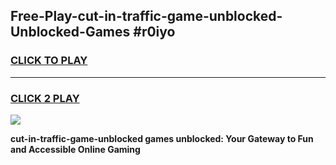
## Free-Play-cut-in-traffic-game-unblocked-Unblocked-Games #r0iyo
<h3>
<a href="https://news.freeplayer.one?title=cut-in-traffic-game-unblocked&ref=8M">CLICK TO PLAY</a></h3>
<hr>

<h3>
<a href="https://news.freeplayer.one?title=cut-in-traffic-game-unblocked&ref=8M">CLICK 2 PLAY</a>
  
</h3>

<a href="https://news.freeplayer.one?title=cut-in-traffic-game-unblocked&ref=8M"><img src="https://clearcache.store/games.png"></a>


**cut-in-traffic-game-unblocked games unblocked: Your Gateway to Fun and Accessible Online Gaming**
